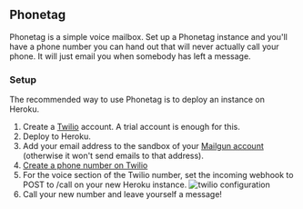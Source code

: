 Phonetag
--------

Phonetag is a simple voice mailbox. Set up a Phonetag instance and you'll have
a phone number you can hand out that will never actually call your phone. It will
just email you when somebody has left a message.

### Setup
The recommended way to use Phonetag is to deploy an instance on Heroku.

1. Create a [Twilio][3] account. A trial account is enough for this.
1. Deploy to Heroku.
1. Add your email address to the sandbox of your [Mailgun account][4] (otherwise it won't send emails to that address).
1. [Create a phone number on Twilio][1]
1. For the voice section of the Twilio number, set the incoming webhook to POST to /call on your new Heroku instance. ![twilio configuration][2]
1. Call your new number and leave yourself a message!


[1]: https://www.twilio.com/console/phone-numbers/incoming
[2]: https://dl.dropbox.com/s/ezoym1ltutn6sar/Screenshot%202016-09-09%2010.50.01.png
[3]: https://www.twilio.com/
[4]: https://mailgun.com/app/testing/recipients
